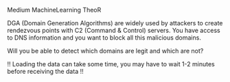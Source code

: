 Medium MachineLearning TheoR

DGA (Domain Generation Algorithms) are widely used by attackers to create rendezvous points with C2 (Command & Control) servers. You have access to DNS information and you want to block all this malicious domains.

Will you be able to detect which domains are legit and which are not?

!! Loading the data can take some time, you may have to wait 1-2 minutes before receiving the data !!
